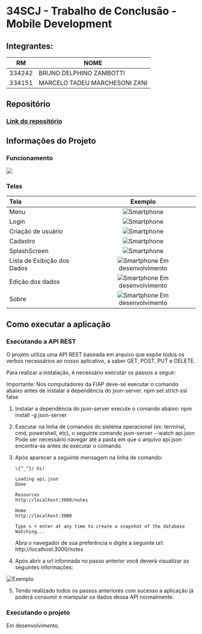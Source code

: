 

# 34SCJ - Trabalho de Conclusão - Mobile Development

## Integrantes: 

| RM     	| NOME                     	    |
|--------	|-------------------------------|
| 334242  | BRUNO DELPHINO ZAMBOTTI       |
| 334151  | MARCELO TADEU MARCHESONI ZANI |

## Repositório

### [Link do repositório](https://github.com/bruno-zambotti/trabalho-mobile-development-34scj)

## Informações do Projeto

### Funcionamento
![](example.gif)

### Telas

| Tela | Exemplo | 
|:--------|:--------:|
| Menu    | ![Smartphone](https://raw.githubusercontent.com/bruno-zambotti/trabalho-mobile-development-34scj/master/assets/menu.png) |
| Login  | ![Smartphone](https://raw.githubusercontent.com/bruno-zambotti/trabalho-mobile-development-34scj/master/assets/login.png) |
| Criação de usuário | ![Smartphone](https://raw.githubusercontent.com/bruno-zambotti/trabalho-mobile-development-34scj/master/assets/signup.png) |
| Cadastro | ![Smartphone](https://raw.githubusercontent.com/bruno-zambotti/trabalho-mobile-development-34scj/master/assets/insert_notes.png) |
| SplashScreen | ![Smartphone](https://raw.githubusercontent.com/bruno-zambotti/trabalho-mobile-development-34scj/master/assets/splash_screen.png) |
| Lista de Exibição dos Dados| ![Smartphone](https://img.icons8.com/android/26/000000/touchscreen-smartphone.png) Em desenvolvimento |
| Edição dos dados | ![Smartphone](https://img.icons8.com/android/26/000000/touchscreen-smartphone.png) Em desenvolvimento |
| Sobre | ![Smartphone](https://img.icons8.com/android/26/000000/touchscreen-smartphone.png) Em desenvolvimento |

## Como executar a aplicação

### Executando a API REST 
O projeto utiliza uma API REST baseada em arquivo que expõe todos os verbos necessários ao nosso aplicativo, a saber GET, POST, PUT e DELETE.

Para realizar a instalação, é necessário executar os passos a seguir:

Importante: Nos computadores da FIAP deve-se executar o comando abaixo antes de instalar a dependência do json-server. 
npm set strict-ssl false

1. Instalar a dependência do json-server execute o comando abaixo:
npm install -g json-server

2. Executar na linha de comandos do sistema operacional (ex: terminal, cmd, powershell, etc), o seguinte comando
json-server --watch api.json
Pode ser necessário navegar até a pasta em que o arquivo api.json encontra-se antes de executar o comando.

3.  Após aparecer a seguinte mensagem na linha de comando:
	~~~ 
	\{^_^}/ hi!

	Loading api.json
	Done

	Resources
	http://localhost:3000/notes

	Home
	http://localhost:3000

	Type s + enter at any time to create a snapshot of the database
	Watching... 
	  ~~~
  
	Abra o navegador de sua preferência e digite a seguinte url:
    http://localhost:3000/notes

4. Após abrir a url informada no passo anterior você deverá visualizar as seguintes informações:

![Exemplo](https://raw.githubusercontent.com/bruno-zambotti/trabalho-mobile-development-34scj/master/assets/json-example.png)

5. Tendo realizado todos os passos anteriores com sucesso a aplicação já poderá consumir e manipular os dados dessa API normalmente.

### Executando o projeto
Em desenvolvimento.
